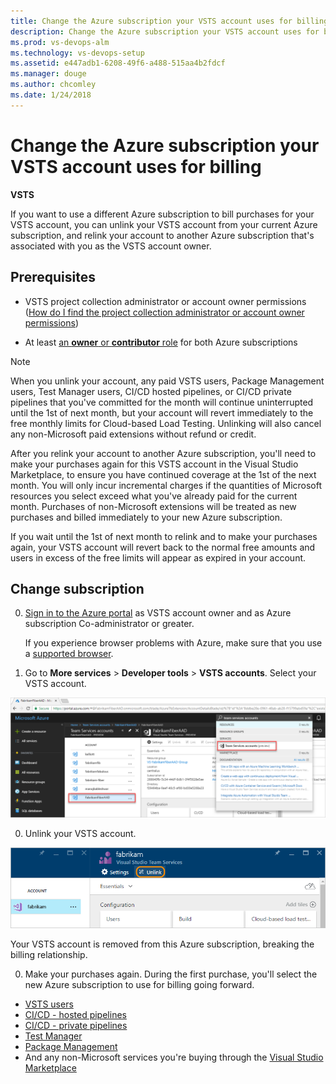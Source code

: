 ```yaml
---
title: Change the Azure subscription your VSTS account uses for billing
description: Change the Azure subscription your VSTS account uses for billing
ms.prod: vs-devops-alm
ms.technology: vs-devops-setup
ms.assetid: e447adb1-6208-49f6-a488-515aa4b2fdcf
ms.manager: douge
ms.author: chcomley
ms.date: 1/24/2018
---
```


# Change the Azure subscription your VSTS account uses for billing

**VSTS**


If you want to use a different Azure subscription to bill purchases for your VSTS account, 
you can unlink your VSTS account from your current Azure subscription, 
and relink your account to another Azure subscription that's associated with you as the VSTS account owner. 


## Prerequisites

* VSTS project collection administrator or account owner permissions ([How do I find the project collection administrator or account owner permissions](../accounts/faq-add-delete-users.md#find-owner))

* At least [an **owner** or **contributor** role](add-backup-billing-managers.md) for both Azure subscriptions

>[!NOTE]
> When you unlink your account, any paid VSTS users, Package Management users, Test Manager users, CI/CD hosted pipelines, or CI/CD private pipelines that you've 
> committed for the month will continue uninterrupted until the 1st of next month, 
> but your account will revert immediately to the free monthly limits 
> for Cloud-based Load Testing. Unlinking will also cancel any 
> non-Microsoft paid extensions without refund or credit.
>
> After you relink your account to another Azure subscription, 
> you'll need to make your purchases again for this VSTS account in the Visual Studio Marketplace, to ensure you have continued coverage at the 1st of the next month. 
> You will only incur incremental charges if the quantities of Microsoft resources you select exceed what you've already paid for the current month. 
> Purchases of non-Microsoft extensions will be treated as new purchases and 
> billed immediately to your new Azure subscription.
>
> If you wait until the 1st of next month to relink and to make your purchases again, 
> your VSTS account will revert back to the normal free amounts and users in excess of the free limits will appear as expired in your account. 


<a name="AzurePortal2"></a>
## Change subscription

0. [Sign in to the Azure portal](https://portal.azure.com/) 
as VSTS account owner and as Azure subscription Co-administrator or greater.
   
    If you experience browser problems with Azure, 
    make sure that you use a [supported browser](https://azure.microsoft.com/en-us/documentation/articles/azure-preview-portal-supported-browsers-devices/).

0. Go to **More services** > **Developer tools** > **VSTS accounts**. 
Select your VSTS account.

 ![More services, Developer tools, VSTS, select your account](_img/_shared/ap_vso_selectlinkedaccount.png)

0. Unlink your VSTS account.

 ![Unlink your account](_img/_shared/azure-portal-unlink-subscription.png)

 Your VSTS account is removed from this Azure subscription, breaking the billing relationship. 

0. Make your purchases again. During the first purchase, you'll select the new Azure subscription to use for billing going forward.

- [VSTS users](https://marketplace.visualstudio.com/items?itemName=ms.vss-vstsuser)
- [CI/CD - hosted pipelines](https://marketplace.visualstudio.com/items?itemName=ms.build-release-hosted-pipelines)
- [CI/CD - private pipelines](https://marketplace.visualstudio.com/items?itemName=ms.build-release-private-pipelines)
- [Test Manager](https://marketplace.visualstudio.com/items?itemName=ms.vss-testmanager-web)
- [Package Management](https://marketplace.visualstudio.com/items?itemName=ms.feed)
- And any non-Microsoft services you're buying through the [Visual Studio Marketplace](https://marketplace.visualstudio.com/vsts)

